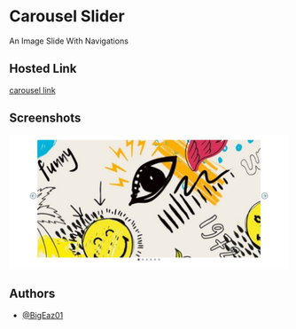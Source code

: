 
# Carousel Slider

An Image Slide With Navigations

## Hosted Link
[carousel link](https://bigeaz01.github.io/Week-6-7-Zuri-task/)

## Screenshots

![Carousel Screenshot](./carousel.jpeg)


## Authors

- [@BigEaz01](https://github.com/BigEaz01)



